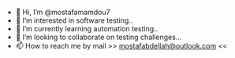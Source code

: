 - 👋 Hi, I’m @mostafamamdou7
- 👀 I’m interested in software testing..
- 🌱 I’m currently learning automation testing..
- 💞️ I’m looking to collaborate on testing challenges...
- 📫 How to reach me by mail >>
     mostafabdellah@outlook.com <<

<!---
mostafamamdou7/mostafamamdou7 is a ✨ special ✨ repository because its `README.md` (this file) appears on your GitHub profile.
You can click the Preview link to take a look at your changes.
--->
